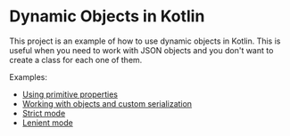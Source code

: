 # Dynamic Objects in Kotlin

This project is an example of how to use dynamic objects in Kotlin. 
This is useful when you need to work with JSON objects and you don't want to create a class for each one of them.

Examples:
* [Using primitive properties](src/main/kotlin/com/zezutom/dyno/examples/01-primitive-properties.kt)
* [Working with objects and custom serialization](src/main/kotlin/com/zezutom/dyno/examples/02-custom-serializer.kt)
* [Strict mode](src/main/kotlin/com/zezutom/dyno/examples/03-strict-mode.kt)
* [Lenient mode](src/main/kotlin/com/zezutom/dyno/examples/04-lenient-mode.kt)
